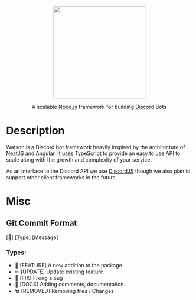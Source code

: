 <p align="center">
<img src="https://raw.githubusercontent.com/M1CH3L1US/Watson/master/.github/assets/logo.png" width="250">
</p>
 <p align="center">A scalable <a href="https://nodejs.org">Node.js</a> framework for building <a href="https://discord.com">Discord</a> Bots</p>

# Description

Watson is a Discord bot framework heavily inspired by the architecture of <a href="https://github.com/nestjs/nest">NestJS</a> and <a href="https://github.com/angular/angular">Angular</a>. It uses TypeScript to provide an easy to use API to scale along with the growth and complexity of your service.

As an interface to the Discord API we use <a href="https://discord.js.org">DiscordJS</a> though we also plan to support other client frameworks in the future.

# Misc

## Git Commit Format

[🚀] [Type] [Message]

### Types:

- 🚀 [FEATURE] A new addition to the package
- ✏ [UPDATE] Update existing feature
- 🔨 [FIX] Fixing a bug
- 📝 [DOCS] Adding comments, documentation..
- 🗑 [REMOVED] Removing files / Changes
